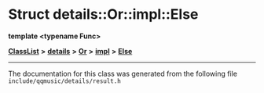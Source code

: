 

# Struct details::Or::impl::Else

**template &lt;typename Func&gt;**



[**ClassList**](annotated.md) **>** [**details**](namespacedetails.md) **>** [**Or**](namespacedetails_1_1Or.md) **>** [**impl**](namespacedetails_1_1Or_1_1impl.md) **>** [**Else**](structdetails_1_1Or_1_1impl_1_1Else.md)







































































------------------------------
The documentation for this class was generated from the following file `include/qqmusic/details/result.h`

